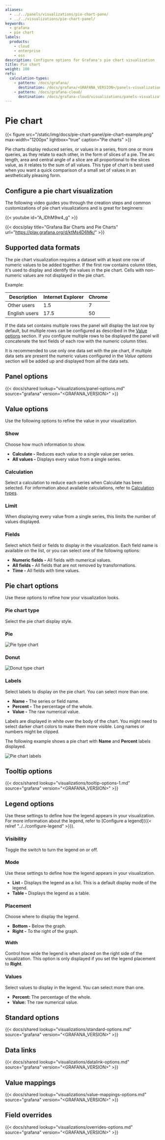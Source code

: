 ```yaml
---
aliases:
  - ../../panels/visualizations/pie-chart-pane/
  - ../../visualizations/pie-chart-panel/
keywords:
  - grafana
  - pie chart
labels:
  products:
    - cloud
    - enterprise
    - oss
description: Configure options for Grafana's pie chart visualization
title: Pie chart
weight: 100
refs:
  calculation-types:
    - pattern: /docs/grafana/
      destination: /docs/grafana/<GRAFANA_VERSION>/panels-visualizations/query-transform-data/calculation-types/
    - pattern: /docs/grafana-cloud/
      destination: /docs/grafana-cloud/visualizations/panels-visualizations/query-transform-data/calculation-types/
---
```


# Pie chart

{{< figure src="/static/img/docs/pie-chart-panel/pie-chart-example.png" max-width="1200px" lightbox="true" caption="Pie charts" >}}

Pie charts display reduced series, or values in a series, from one or more queries, as they relate to each other, in the form of slices of a pie. The arc length, area and central angle of a slice are all proportional to the slices value, as it relates to the sum of all values. This type of chart is best used when you want a quick comparison of a small set of values in an aesthetically pleasing form.

## Configure a pie chart visualization

The following video guides you through the creation steps and common customizations of pie chart visualizations and is great for beginners:

{{< youtube id="A_lDhM9w4_g" >}}

{{< docs/play title="Grafana Bar Charts and Pie Charts" url="https://play.grafana.org/d/ktMs4D6Mk/" >}}

## Supported data formats

The pie chart visualization requires a dataset with at least one row of numeric values to be added together. If the first row contains column titles, it's used to display and identify the values in the pie chart. Cells with non-numeric values are not displayed in the pie chart.

Example:

| Description   | Internet Explorer | Chrome |
| ------------- | ----------------- | ------ |
| Other users   | 1.5               | 7      |
| English users | 17.5              | 50     |

If the data set contains multiple rows the panel will display the last row by default, but multiple rows can be configured as described in the [Value options](#value-options) section. If you configure multiple rows to be displayed the panel will concatenate the text fields of each row with the numeric column titles.

It is recommended to use only one data set with the pie chart, if multiple data sets are present the numeric values configured in the _Value options_ section will be added up and displayed from all the data sets.

## Panel options

{{< docs/shared lookup="visualizations/panel-options.md" source="grafana" version="<GRAFANA_VERSION>" >}}

## Value options

Use the following options to refine the value in your visualization.

### Show

Choose how much information to show.

- **Calculate -** Reduces each value to a single value per series.
- **All values -** Displays every value from a single series.

### Calculation

Select a calculation to reduce each series when Calculate has been selected. For information about available calculations, refer to [Calculation types](ref:calculation-types).

### Limit

When displaying every value from a single series, this limits the number of values displayed.

### Fields

Select which field or fields to display in the visualization. Each field name is available on the list, or you can select one of the following options:

- **Numeric fields -** All fields with numerical values.
- **All fields -** All fields that are not removed by transformations.
- **Time -** All fields with time values.

## Pie chart options

Use these options to refine how your visualization looks.

### Pie chart type

Select the pie chart display style.

### Pie

![Pie type chart](/static/img/docs/pie-chart-panel/pie-type-chart-7-5.png)

### Donut

![Donut type chart](/static/img/docs/pie-chart-panel/donut-type-chart-7-5.png)

### Labels

Select labels to display on the pie chart. You can select more than one.

- **Name -** The series or field name.
- **Percent -** The percentage of the whole.
- **Value -** The raw numerical value.

Labels are displayed in white over the body of the chart. You might need to select darker chart colors to make them more visible. Long names or numbers might be clipped.

The following example shows a pie chart with **Name** and **Percent** labels displayed.

![Pie chart labels](/static/img/docs/pie-chart-panel/pie-chart-labels-7-5.png)

## Tooltip options

{{< docs/shared lookup="visualizations/tooltip-options-1.md" source="grafana" version="<GRAFANA_VERSION>" >}}

## Legend options

Use these settings to define how the legend appears in your visualization. For more information about the legend, refer to [Configure a legend]({{< relref "../../configure-legend" >}}).

### Visibility

Toggle the switch to turn the legend on or off.

### Mode

Use these settings to define how the legend appears in your visualization.

- **List -** Displays the legend as a list. This is a default display mode of the legend.
- **Table -** Displays the legend as a table.

### Placement

Choose where to display the legend.

- **Bottom -** Below the graph.
- **Right -** To the right of the graph.

#### Width

Control how wide the legend is when placed on the right side of the visualization. This option is only displayed if you set the legend placement to **Right**.

### Values

Select values to display in the legend. You can select more than one.

- **Percent:** The percentage of the whole.
- **Value:** The raw numerical value.

## Standard options

{{< docs/shared lookup="visualizations/standard-options.md" source="grafana" version="<GRAFANA_VERSION>" >}}

## Data links

{{< docs/shared lookup="visualizations/datalink-options.md" source="grafana" version="<GRAFANA_VERSION>" >}}

## Value mappings

{{< docs/shared lookup="visualizations/value-mappings-options.md" source="grafana" version="<GRAFANA_VERSION>" >}}

## Field overrides

{{< docs/shared lookup="visualizations/overrides-options.md" source="grafana" version="<GRAFANA_VERSION>" >}}
